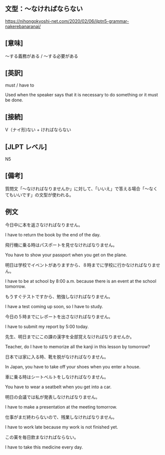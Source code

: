 ## 文型：〜なければならない
<https://nihongokyoshi-net.com/2020/02/06/jlptn5-grammar-nakerebanaranai/>

## [意味]
〜する義務がある / 〜する必要がある

## [英訳]
must / have to

Used when the speaker says that it is necessary to do something or it must be done.

## [接続]
V（ナイ形)ない + ければならない

## [JLPT レベル]
N5

## [備考]
質問文「〜なければなりませんか」に対して、「いいえ」で答える場合「〜なくてもいいです」の文型が使われる。

## 例文

今日中に本を返さなければなりません。

I have to return the book by the end of the day.

飛行機に乗る時はパスポートを見せなければなりません。

You have to show your passport when you get on the plane.

明日は学校でイベントがありますから、８時までに学校に行かなければなりません。

I have to be at school by 8:00 a.m. because there is an event at the school tomorrow.

もうすぐテストですから、勉強しなければなりません。

I have a test coming up soon, so I have to study.

今日の５時までにレポートを出さなければなりません。

I have to submit my report by 5:00 today.

先生、明日までにこの課の漢字を全部覚えなければなりませんか。

Teacher, do I have to memorize all the kanji in this lesson by tomorrow?

日本では家に入る時、靴を脱がなければなりません。

In Japan, you have to take off your shoes when you enter a house.

車に乗る時はシートベルトをしなければなりません。

You have to wear a seatbelt when you get into a car.

明日の会議では私が発表しなければなりません。

I have to make a presentation at the meeting tomorrow.

仕事がまだ終わらないので、残業しなければなりません。

I have to work late because my work is not finished yet.

この薬を毎日飲まなければならない。

I have to take this medicine every day.
